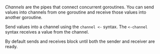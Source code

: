 *Channels* are the pipes that connect concurrent goroutines.
You can send values into channels from one goroutine and receive those values into another goroutine.

Send values into a channel using the `channel <-` syntax.
The `<-channel` syntax receives a value from the channel.

By default sends and receives block until both the sender and receiver are ready.
